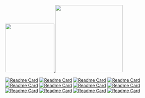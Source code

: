 <div>
  <a href="https://github.com/JeanGoetten">
  <img height="157.5em" src="https://github-readme-stats.vercel.app/api?username=jeangoetten&bg_color=28,ffbb00,ffff00,ff9900&show_icons=true&theme=graywhite&include_all_commits=true&count_private=true"/>
  <img height="217em" src="https://github-readme-stats.vercel.app/api/top-langs/?username=jeangoetten&bg_color=45,ff8800,ffcc00,ffaa00&layout=compact&langs_count=7&theme=graywhite"/>
</div>

[![Readme Card](https://github-readme-stats.vercel.app/api/pin/?username=jeangoetten&repo=github-readme-stats&show_owner=true&theme=slateorange)](https://github.com/jeangoetten/github-readme-stats) 
[![Readme Card](https://github-readme-stats.vercel.app/api/pin/?username=jeangoetten&repo=k-vol&show_owner=true&theme=slateorange)](https://github.com/JeanGoetten/K-Vol) 
[![Readme Card](https://github-readme-stats.vercel.app/api/pin/?username=jeangoetten&repo=CryptoPanic-CleanNews&show_owner=true&theme=slateorange)](https://github.com/JeanGoetten/CryptoPanic-CleanNews) 
[![Readme Card](https://github-readme-stats.vercel.app/api/pin/?username=jeangoetten&repo=COVID19-Lockdown-Costs&show_owner=true&theme=slateorange)](https://github.com/JeanGoetten/COVID19-Lockdown-Costs) 
[![Readme Card](https://github-readme-stats.vercel.app/api/pin/?username=jeangoetten&repo=Stepper-Wifi-Vehicle&show_owner=true&theme=slateorange)](https://github.com/JeanGoetten/Stepper-Wifi-Vehicle) 
[![Readme Card](https://github-readme-stats.vercel.app/api/pin/?username=jeangoetten&repo=DC-Wifi-Vehicle&show_owner=true&theme=slateorange)](https://github.com/JeanGoetten/DC-Wifi-Vehicle) 
[![Readme Card](https://github-readme-stats.vercel.app/api/pin/?username=jeangoetten&repo=RNA&show_owner=true&theme=slateorange)](https://github.com/https://github.com/JeanGoetten/RNA) 
[![Readme Card](https://github-readme-stats.vercel.app/api/pin/?username=jeangoetten&repo=Caixeiro-Viajante&show_owner=true&theme=slateorange)](https://github.com/JeanGoetten/Caixeiro-Viajante) 
[![Readme Card](https://github-readme-stats.vercel.app/api/pin/?username=jeangoetten&repo=RingtheBellandRunHome&show_owner=true&theme=slateorange)](https://github.com/JeanGoetten/RingtheBellandRunHome) 
[![Readme Card](https://github-readme-stats.vercel.app/api/pin/?username=jeangoetten&repo=TagSimJS&show_owner=true&theme=slateorange)](https://github.com/JeanGoetten/TagSimJS) 
[![Readme Card](https://github-readme-stats.vercel.app/api/pin/?username=jeangoetten&repo=Ardupong&show_owner=true&theme=slateorange)](https://github.com/JeanGoetten/Ardupong) 
[![Readme Card](https://github-readme-stats.vercel.app/api/pin/?username=jeangoetten&repo=CoinMarketCap-Wraper&show-owner=true&theme=slateorange)](https://github.com/JeanGoetten/CoinMarketCap-Wraper)
